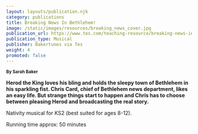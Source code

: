 ```yaml
---
layout: layouts/publication.njk
category: publications
title: Breaking News In Bethlehem!
image: /static/images/resources/breaking_news_cover.jpg
publication_url: https://www.tes.com/teaching-resource/breaking-news-in-bethlehem-a-christmas-musical-12167162
publication_type: Musical
publisher: Bakertunes via Tes
weight: 4
promoted: false
---
```


<small>**By Sarah Baker**</small>

**Herod the King loves his bling and holds the sleepy town of Bethlehem in his sparkling fist. Chris Card, chief of Bethlehem news department, likes an easy life. But strange things start to happen and Chris has to choose between pleasing Herod and broadcasting the real story.**

Nativity musical for KS2 (best suited for ages 8-12).

Running time approx: 50 minutes